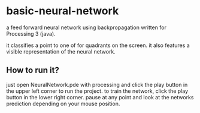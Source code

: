 # basic-neural-network

a feed forward neural network using backpropagation written for Processing 3 (java).

it classifies a point to one of for quadrants on the screen. it also features a visible representation of the neural network.

## How to run it?

just open NeuralNetwork.pde with processing and click the play button in the upper left corner to run the project.
to train the network, click the play button in the lower right corner. pause at any point and look at the networks prediction depending on your mouse position.
